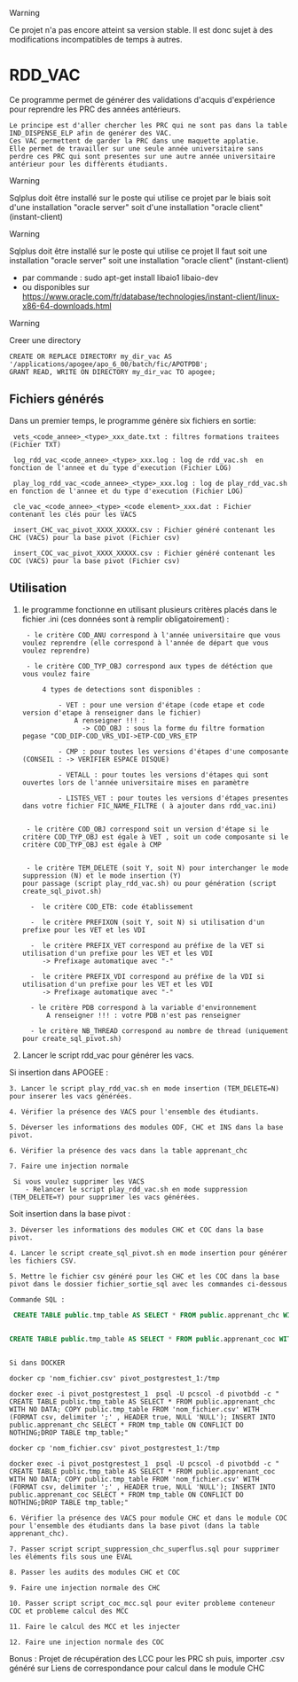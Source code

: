 
> [!WARNING]
> Ce projet n'a pas encore atteint sa version stable. Il est donc sujet à des
> modifications incompatibles de temps à autres.

# RDD_VAC

Ce programme permet de générer des validations d'acquis d'expérience pour reprendre les PRC des années antérieurs.

    Le principe est d'aller chercher les PRC qui ne sont pas dans la table IND_DISPENSE_ELP afin de genérer des VAC. 
    Ces VAC permettent de garder la PRC dans une maquette applatie. 
    Elle permet de travailler sur une seule année universitaire sans perdre ces PRC qui sont presentes sur une autre année universitaire antérieur pour les diffèrents étudiants. 

> [!WARNING]
> Sqlplus doit être installé sur le poste qui utilise ce projet par le biais soit d'une installation "oracle server" soit d'une installation "oracle client" (instant-client)

> [!WARNING]
> Sqlplus doit être installé sur le poste qui utilise ce projet 
> Il faut soit une installation "oracle server" soit une installation "oracle client" (instant-client)
> 	- par commande : sudo apt-get install libaio1 libaio-dev
>   - ou disponibles sur https://www.oracle.com/fr/database/technologies/instant-client/linux-x86-64-downloads.html

> [!WARNING]
> Creer une directory

	CREATE OR REPLACE DIRECTORY my_dir_vac AS '/applications/apogee/apo_6_00/batch/fic/APOTPDB';
	GRANT READ, WRITE ON DIRECTORY my_dir_vac TO apogee;	

## Fichiers générés

Dans un premier temps, le programme génère six fichiers en sortie:

     vets_<code_annee>_<type>_xxx_date.txt : filtres formations traitees (Fichier TXT)

     log_rdd_vac_<code_annee>_<type>_xxx.log : log de rdd_vac.sh  en fonction de l'annee et du type d'execution (Fichier LOG)

     play_log_rdd_vac_<code_annee>_<type>_xxx.log : log de play_rdd_vac.sh  en fonction de l'annee et du type d'execution (Fichier LOG)

     cle_vac_<code_annee>_<type>_<code element>_xxx.dat : Fichier contenant les clés pour les VACS

     insert_CHC_vac_pivot_XXXX_XXXXX.csv : Fichier généré contenant les CHC (VACS) pour la base pivot (Fichier csv)

     insert_COC_vac_pivot_XXXX_XXXXX.csv : Fichier généré contenant les COC (VACS) pour la base pivot (Fichier csv)


## Utilisation
1. le programme fonctionne en utilisant plusieurs critères placés dans le fichier .ini  (ces données sont à remplir obligatoirement) :

        - le critère COD_ANU correspond à l'année universitaire que vous voulez reprendre (elle correspond à l'année de départ que vous voulez reprendre)
 
        - le critère COD_TYP_OBJ correspond aux types de détéction que vous voulez faire
 
            4 types de detections sont disponibles :
 
                - VET : pour une version d'étape (code etape et code version d'etape à renseigner dans le fichier)
				    A renseigner !!! :
					  -> COD_OBJ : sous la forme du filtre formation pegase "COD_DIP-COD_VRS_VDI->ETP-COD_VRS_ETP
					 
                - CMP : pour toutes les versions d'étapes d'une composante (CONSEIL : -> VERIFIER ESPACE DISQUE)
 
                - VETALL : pour toutes les versions d'étapes qui sont ouvertes lors de l'année universitaire mises en paramètre                
	        
                - LISTES_VET : pour toutes les versions d'étapes presentes dans votre fichier FIC_NAME_FILTRE ( à ajouter dans rdd_vac.ini) 
                

   		- le critère COD_OBJ correspond soit un version d'étape si le critère COD_TYP_OBJ est égale à VET , soit un code composante si le critère COD_TYP_OBJ est égale à CMP


       	- le critère TEM_DELETE (soit Y, soit N) pour interchanger le mode suppression (N) et le mode insertion (Y) 
	   pour passage (script play_rdd_vac.sh) ou pour génération (script create_sql_pivot.sh)

    	 -  le critère COD_ETB: code établissement
	
		 -  le critère PREFIXON (soit Y, soit N) si utilisation d'un prefixe pour les VET et les VDI
	
		 -  le critère PREFIX_VET correspond au préfixe de la VET si utilisation d'un prefixe pour les VET et les VDI
			-> Prefixage automatique avec "-"

		 -  le critère PREFIX_VDI correspond au préfixe de la VDI si utilisation d'un prefixe pour les VET et les VDI
			-> Prefixage automatique avec "-"

		 - le critère PDB correspond à la variable d'environnement
		 	 A renseigner !!! : votre PDB n'est pas renseigner

		 - le critère NB_THREAD correspond au nombre de thread (uniquement pour create_sql_pivot.sh)
  2. Lancer le script rdd_vac pour générer les vacs.


   Si insertion dans APOGEE :

  	3. Lancer le script play_rdd_vac.sh en mode insertion (TEM_DELETE=N) pour inserer les vacs générées.

  	4. Vérifier la présence des VACS pour l'ensemble des étudiants.
     
   	5. Déverser les informations des modules ODF, CHC et INS dans la base pivot.

  	6. Vérifier la présence des vacs dans la table apprenant_chc
	
	7. Faire une injection normale 
 
  	 Si vous voulez supprimer les VACS 
		- Relancer le script play_rdd_vac.sh en mode suppression (TEM_DELETE=Y) pour supprimer les vacs générées.

  Soit insertion dans la base pivot :

	3. Déverser les informations des modules CHC et COC dans la base pivot.

	4. Lancer le script create_sql_pivot.sh en mode insertion pour générer les fichiers CSV.
	
	5. Mettre le fichier csv généré pour les CHC et les COC dans la base pivot dans le dossier fichier_sortie_sql avec les commandes ci-dessous

```sql
Commande SQL :

 CREATE TABLE public.tmp_table AS SELECT * FROM public.apprenant_chc WITH NO DATA; COPY public.tmp_table FROM 'nom_fichier.csv' WITH (FORMAT csv, delimiter ';' , HEADER true, NULL 'NULL'); INSERT INTO public.apprenant_chc SELECT * FROM tmp_table ON CONFLICT DO NOTHING;DROP TABLE tmp_table;


CREATE TABLE public.tmp_table AS SELECT * FROM public.apprenant_coc WITH NO DATA; COPY public.tmp_table FROM 'nom_fichier.csv' WITH (FORMAT csv, delimiter ';' , HEADER true, NULL 'NULL'); INSERT INTO public.apprenant_coc SELECT * FROM tmp_table ON CONFLICT DO NOTHING;DROP TABLE tmp_table;

```

```docker

Si dans DOCKER

docker cp 'nom_fichier.csv' pivot_postgrestest_1:/tmp

docker exec -i pivot_postgrestest_1  psql -U pcscol -d pivotbdd -c " CREATE TABLE public.tmp_table AS SELECT * FROM public.apprenant_chc WITH NO DATA; COPY public.tmp_table FROM 'nom_fichier.csv' WITH (FORMAT csv, delimiter ';' , HEADER true, NULL 'NULL'); INSERT INTO public.apprenant_chc SELECT * FROM tmp_table ON CONFLICT DO NOTHING;DROP TABLE tmp_table;"

docker cp 'nom_fichier.csv' pivot_postgrestest_1:/tmp

docker exec -i pivot_postgrestest_1  psql -U pcscol -d pivotbdd -c " CREATE TABLE public.tmp_table AS SELECT * FROM public.apprenant_coc WITH NO DATA; COPY public.tmp_table FROM 'nom_fichier.csv' WITH (FORMAT csv, delimiter ';' , HEADER true, NULL 'NULL'); INSERT INTO public.apprenant_coc SELECT * FROM tmp_table ON CONFLICT DO NOTHING;DROP TABLE tmp_table;"

```

	6. Vérifier la présence des VACS pour module CHC et dans le module COC pour l'ensemble des étudiants dans la base pivot (dans la table apprenant_chc).
 
 	7. Passer script script_suppression_chc_superflus.sql pour supprimer les éléments fils sous une EVAL
  
	8. Passer les audits des modules CHC et COC

	9. Faire une injection normale des CHC

	10. Passer script script_coc_mcc.sql pour eviter probleme conteneur COC et probleme calcul des MCC
			
    11. Faire le calcul des MCC et les injecter

	12. Faire une injection normale des COC
	   
	
Bonus : Projet de récupération des LCC pour les PRC sh puis, importer .csv généré sur Liens de correspondance pour calcul dans le module CHC
